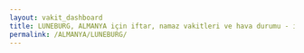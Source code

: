 ```yaml
---
layout: vakit_dashboard
title: LUNEBURG, ALMANYA için iftar, namaz vakitleri ve hava durumu - ilçe/eyalet seç
permalink: /ALMANYA/LUNEBURG/
---
```


<script type="text/javascript">
  var GLOBAL_COUNTRY = 'ALMANYA';
  var GLOBAL_CITY = 'LUNEBURG';
  var GLOBAL_STATE = '';
  var lat = 72;
  var lon = 21;
</script>
